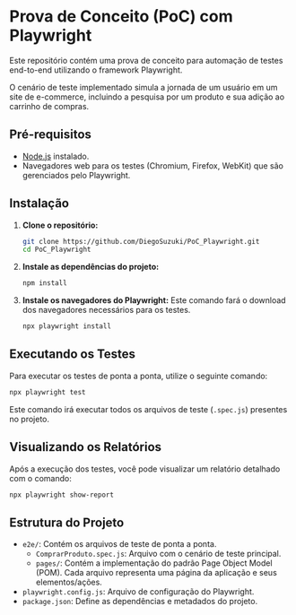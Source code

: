 # Prova de Conceito (PoC) com Playwright

Este repositório contém uma prova de conceito para automação de testes end-to-end utilizando o framework Playwright.

O cenário de teste implementado simula a jornada de um usuário em um site de e-commerce, incluindo a pesquisa por um produto e sua adição ao carrinho de compras.

## Pré-requisitos

*   [Node.js](https://nodejs.org/en/) instalado.
*   Navegadores web para os testes (Chromium, Firefox, WebKit) que são gerenciados pelo Playwright.

## Instalação

1.  **Clone o repositório:**
    ```bash
    git clone https://github.com/DiegoSuzuki/PoC_Playwright.git
    cd PoC_Playwright
    ```

2.  **Instale as dependências do projeto:**
    ```bash
    npm install
    ```

3.  **Instale os navegadores do Playwright:**
    Este comando fará o download dos navegadores necessários para os testes.
    ```bash
    npx playwright install
    ```

## Executando os Testes

Para executar os testes de ponta a ponta, utilize o seguinte comando:

```bash
npx playwright test
```

Este comando irá executar todos os arquivos de teste (`.spec.js`) presentes no projeto.

## Visualizando os Relatórios

Após a execução dos testes, você pode visualizar um relatório detalhado com o comando:

```bash
npx playwright show-report
```

## Estrutura do Projeto

*   `e2e/`: Contém os arquivos de teste de ponta a ponta.
    *   `ComprarProduto.spec.js`: Arquivo com o cenário de teste principal.
    *   `pages/`: Contém a implementação do padrão Page Object Model (POM). Cada arquivo representa uma página da aplicação e seus elementos/ações.
*   `playwright.config.js`: Arquivo de configuração do Playwright.
*   `package.json`: Define as dependências e metadados do projeto.
